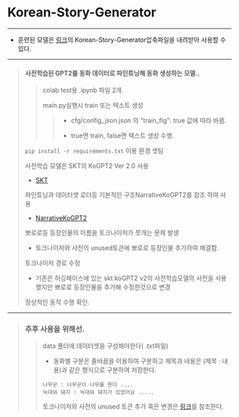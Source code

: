 # Korean-Story-Generator
---
- 훈련된 모델은 [링크](https://drive.google.com/drive/folders/1xPkj4Xd5DrvpeoA0xjXK1k7Fm57E6zZF?usp=sharing)의 Korean-Story-Generator압축파일을 내려받아 사용할 수 있다.
---
> #### 사전학습된 GPT2를 동화 데이터로 파인튜닝해 동화 생성하는 모델..
>> colab test용 .ipynb 파일 2개.
>> 
>> main.py실행시 train 또는 텍스트 생성
>>> - cfg/config_json.json 의 "train_flg": true 값에 따라 바뀜.
>>> 
>>> - true면 train, false면 텍스트 생성 수행.
>
> ```pip install -r requirements.txt``` 이용 환경 셋팅
>
> 사전학습 모델은 SKT의 KoGPT2 Ver 2.0 사용
> - [SKT](https://github.com/SKT-AI/KoGPT2)
> 
> 파인튜닝과 데이터셋 로더등 기본적인 구조NarrativeKoGPT2를 참조 하여 사용
> - [NarrativeKoGPT2](https://github.com/shbictai/narrativeKoGPT2)
>
> 뽀로로등 등장인물의 이름을 토크나이저가 쪼개는 문제 발생
> - 토크나이저와 사전의 unused토큰에 뽀로로 등장인물 추가하여 해결함.
>
> 토크나이저 경로 수정
> - 기존은 허깅페이스에 있는 skt koGPT2 v2의 사전학습모델의 사전을 사용했지만 뽀로로 등장인물을 추가해 수정한것으로 변경
> 
> 정상적인 동작 수행 확인.
>
---
> ### 추후 사용을 위해선.
>> data 폴더에 데이터셋을 구성해야한다( .txt파일)
>> - 동화별 구분은 줄바꿈을 이용하여 구분하고 제목과 내용은 (제목 : 내용)과 같은 형식으로 구분하여 저장한다.
>> ```
>> 나무꾼 : 나무꾼이 나무를 한다 ....
>> 늑대와 돼지 : 늑대와 돼지가 있었어요 .....
>> ```
>> 토크나이저와 사전의 unused 토큰 추가 혹은 변경은 [링크](https://github.com/minchan5224/TIL/blob/main/Multicampus/Project/%EC%B5%9C%EC%A2%85%ED%94%8C%EC%A0%9D/1024_%EB%8B%A4%EC%8B%9C_%ED%8C%8C%EC%9D%B8%ED%8A%9C%EB%8B%9D.md)를 참조한다.
>> 
>>
